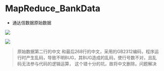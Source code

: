 # MapReduce_BankData

- 通达信数据原始数据

![](https://ws3.sinaimg.cn/large/006tKfTcgy1fqpexgouubj312o0o6qgr.jpg)

![](https://ws1.sinaimg.cn/large/006tKfTcgy1fqpexx5nnqj30mo03iq38.jpg)

> 原始数据第二行的中文 和最后268行的中文，采用的GB2312编码，程序运行时产生乱码，导致不明BUG，其BUG造成的乱码，使行号数不对，且乱码无法参与代码的逻辑运算， 这个错十分的坑，故将中文删除。问题解决
